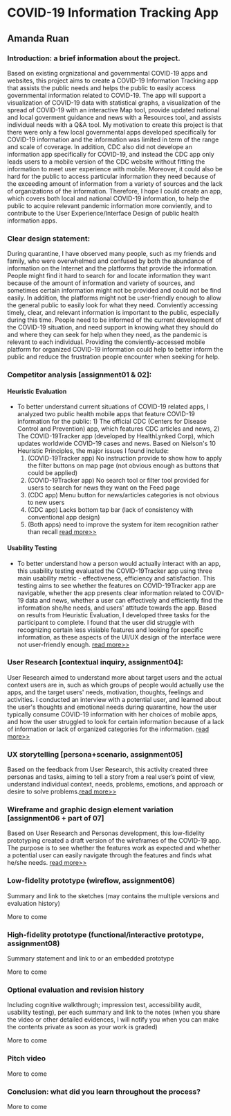 # COVID-19 Information Tracking App
## Amanda Ruan
### Introduction: a brief information about the project. 
Based on existing orgnizational and governmental COVID-19 apps and websites, this project aims to create a COVID-19 Information Tracking app that assists the public needs and helps the public to easily access governmental information related to COVID-19. The app will support a visualization of COVID-19 data with statistical graphs, a visualization of the spread of COVID-19 with an interactive Map tool, provide updated national and local goverment guidance and news with a Resources tool, and assists individual needs with a Q&A tool. My motivation to create this project is that there were only a few local governmental apps developed specifically for COVID-19 information and the information was limited in term of the range and scale of coverage. In addition, CDC also did not develope an information app specifically for COVID-19, and instead the CDC app only leads users to a mobile version of the CDC website without fitting the information to meet user experience with mobile. Moreover, it could also be hard for the public to access particular information they need because of the exceeding amount of information from a variety of sources and the lack of organizations of the information. Therefore, I hope I could create an app, which covers both local and national COVID-19 information, to help the public to acquire relevant pandemic information more conviently, and to contribute to the User Experience/Interface Design of public health information apps.

### Clear design statement: 
During quarantine, I have observed many people, such as my friends and family, who were overwhelmed and confused by both the abundance of information on the Internet and the platforms that provide the information. People might find it hard to search for and locate information they want because of the amount of information and variety of sources, and sometimes certain information might not be provided and could not be find easily. In addition, the platforms might not be user-friendly enough to allow the general public to easily look for what they need. Conviently accessing timely, clear, and relevant information is important to the public, especially during this time. People need to be informed of the current development of the COVID-19 situation, and need support in knowing what they should do and where they can seek for help when they need, as the pandemic is relevant to each individual. Providing the conviently-accessed mobile platform for organized COVID-19 information could help to better inform the public and reduce the frustration people encounter when seeking for help. 

### Competitor analysis [assignment01 & 02]:
#### Heuristic Evaluation
- To better understand current situations of COVID-19 related apps, I analyzed two public health mobile apps that feature COVID-19 information for the public: 1) The official CDC (Centers for Disease Control and Prevention) app, which features CDC articles and news, 2) The COVID-19Tracker app (developed by HealthLynked Corp), which updates worldwide COVID-19 cases and news. Based on Nielson's 10 Heuristic Principles, the major issues I found include: 
  1. (COVID-19Tracker app) No instruction provide to show how to apply the filter buttons on map page (not obvious enough as buttons that could be applied)
  2. (COVID-19Tracker app) No search tool or filter tool provided for users to search for news they want on the Feed page
  3. (CDC app) Menu button for news/articles categories is not obvious to new users
  4. (CDC app) Lacks bottom tap bar (lack of consistency with conventional app design)
  5. (Both apps) need to improve the system for item recognition rather than recall
  [read more>>](https://github.com/amandamandayuen/DH150-SPR20-HeuristicEvaluation-Assignment01)

#### Usability Testing
- To better understand how a person would actually interact with an app, this usability testing evaluated the COVID-19Tracker app using three main usability metric - effectiveness, efficiency and satisfaction. This testing aims to see whether the features on COVID-19Tracker app are navigable, whether the app presents clear information related to COVID-19 data and news, whether a user can effectively and efficiently find the information she/he needs, and users' attitude towards the app. Based on results from Heuristic Evaluation, I developed three tasks for the participant to complete. I found that the user did struggle with recognizing certain less visiable features and looking for specific information, as these aspects of the UI/UX design of the interface were not user-friendly enough. [read more>>](https://github.com/amandamandayuen/DH150-SPR20-UT-Assignment02)

### User Research [contextual inquiry, assignment04]:
User Research aimed to understand more about target users and the actual context users are in, such as which groups of people would actually use the apps, and the target users' needs, motivation, thoughts, feelings and activities. I conducted an interview with a potential user, and learned about the user's thoughts and emotional needs during quarantine, how the user typically consume COVID-19 information with her choices of mobile apps, and how the user struggled to look for certain information because of a lack of information or lack of organized categories for the information. [read more>>](https://github.com/amandamandayuen/DH150-SPR20-UserInContext-Assignment05)
### UX storytelling [persona+scenario, assignment05]
Based on the feedback from User Research, this activity created three personas and tasks, aiming to tell a story from a real user’s point of view, understand individual context, needs, problems, emotions, and approach or desire to solve problems.[read more>>](https://github.com/amandamandayuen/DH150-Assignment05-PersonaStorytelling)

### Wireframe and graphic design element variation [assignment06 + part of 07]
Based on User Research and Personas development, this low-fidelity prototyping created a draft version of the wireframes of the COVID-19 app. The purpose is to see whether the features work as expected and whether a potential user can easily navigate through the features and finds what he/she needs. [read more>>](https://github.com/amandamandayuen/DH150-Assignment06-LowFidelityPrototype)

### Low-fidelity prototype (wireflow, assignment06)
Summary and link to the sketches (may contains the multiple versions and evaluation history)

More to come
### High-fidelity prototype (functional/interactive prototype, assignment08)
Summary statement and link to or an embedded prototype

More to come
### Optional evaluation and revision history 
Including cognitive walkthrough; impression test, accessibility audit, usability testing), per each summary and link to the notes (when you share the video or other detailed evidences, I will notify you when you can make the contents private as soon as your work is graded)

More to come
### Pitch video 
More to come
### Conclusion: what did you learn throughout the process?
More to come
